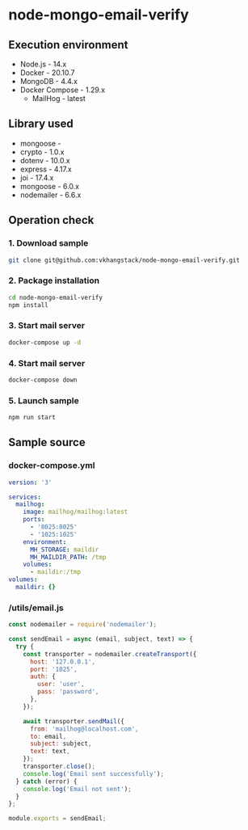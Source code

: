 # node-mongo-email-verify

## Execution environment

- Node.js - 14.x
- Docker - 20.10.7
- MongoDB - 4.4.x
- Docker Compose - 1.29.x
  - MailHog - latest

## Library used

- mongoose -
- crypto - 1.0.x
- dotenv - 10.0.x
- express - 4.17.x
- joi - 17.4.x
- mongoose - 6.0.x
- nodemailer - 6.6.x

## Operation check

### 1. Download sample

```bash
git clone git@github.com:vkhangstack/node-mongo-email-verify.git
```

### 2. Package installation

```bash
cd node-mongo-email-verify
npm install
```

### 3. Start mail server

```bash
docker-compose up -d
```

### 4. Start mail server

```bash
docker-compose down
```

### 5. Launch sample

```bash
npm run start
```

## Sample source

### docker-compose.yml

```yml
version: '3'

services:
  mailhog:
    image: mailhog/mailhog:latest
    ports:
      - '8025:8025'
      - '1025:1025'
    environment:
      MH_STORAGE: maildir
      MH_MAILDIR_PATH: /tmp
    volumes:
      - maildir:/tmp
volumes:
  maildir: {}
```

### /utils/email.js

```js
const nodemailer = require('nodemailer');

const sendEmail = async (email, subject, text) => {
  try {
    const transporter = nodemailer.createTransport({
      host: '127.0.0.1',
      port: '1025',
      auth: {
        user: 'user',
        pass: 'password',
      },
    });

    await transporter.sendMail({
      from: 'mailhog@localhost.com',
      to: email,
      subject: subject,
      text: text,
    });
    transporter.close();
    console.log('Email sent successfully');
  } catch (error) {
    console.log('Email not sent');
  }
};

module.exports = sendEmail;
```
